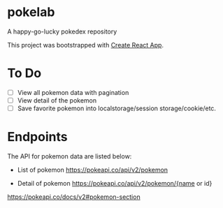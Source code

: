 # pokelab

A happy-go-lucky pokedex repository

This project was bootstrapped with [Create React App](https://github.com/facebook/create-react-app).

# To Do

- [ ] View all pokemon data with pagination
- [ ] View detail of the pokemon
- [ ] Save favorite pokemon into localstorage/session storage/cookie/etc.

# Endpoints

The API for pokemon data are listed below:

- List of pokemon https://pokeapi.co/api/v2/pokemon

- Detail of pokemon https://pokeapi.co/api/v2/pokemon/{name or id}

https://pokeapi.co/docs/v2#pokemon-section
